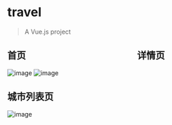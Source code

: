 # travel

> A Vue.js project

## 首页   &nbsp;   &nbsp;    &nbsp;    &nbsp;    &nbsp;    &nbsp;    &nbsp;    &nbsp;    &nbsp;    &nbsp;    &nbsp;    &nbsp;    &nbsp;    &nbsp;    &nbsp;    &nbsp;    &nbsp;    &nbsp;    &nbsp;    &nbsp;    &nbsp;    &nbsp;    &nbsp;    &nbsp;    &nbsp;     详情页


![image](https://i.imgur.com/pTjx4Sc.jpg)
![image](https://i.imgur.com/zG3wJFO.jpg)

## 城市列表页

![image](https://i.imgur.com/deNm3pE.jpg)
